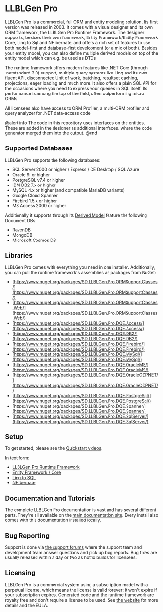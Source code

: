 ﻿# LLBLGen Pro

LLBLGen Pro is a commercial, full ORM and entity modeling solution. Its first version was released in 2003. 
It comes with a visual designer and its own ORM framework, the LLBLGen Pro Runtime Framework. The designer supports, besides 
their own framework, Entity Framework/Entity Framework Core, Linq to Sql and NHibernate, and offers a rich set of features to 
use both model-first and database-first development (or a mix of both). Besides your entity model, you can also define multiple 
derived models on top of the entity model which can e.g. be used as DTOs

The runtime framework offers modern features like .NET Core (through .netstandard 2.0) support, multiple query systems like Linq and its own 
fluent API, disconnected Unit of work, batching, resultset caching, projections, eager loading and much more. It also offers a plain SQL API for
the occasions where you need to express your queries in SQL itself. Its performance is among the top of the field, often outperforming micro ORMs.

All licensees also have access to ORM Profiler, a multi-ORM profiler and query analyzer for .NET data-access code.

@alert info
The code in this repository uses interfaces on the entities. These are added in the designer as additional interfaces, where the code
generator merged them into the output. 
@end

## Supported Databases

LLBLGen Pro supports the following databases:

* SQL Server 2000 or higher / Express / CE Desktop / SQL Azure
* Oracle 9i or higher
* PostgreSQL v7.4 or higher
* IBM DB2 7.x or higher
* MySQL 4.x or higher (and compatible MariaDB variants)
* Google Cloud Spanner
* Firebird 1.5.x or higher
* MS Access 2000 or higher

Additionally it supports through its [Derived Model](https://www.llblgen.com/Documentation/5.6/Designer/Functionality%20Reference/AvailableDerivedModelFrameworks.htm#document-database) feature the following Document DBs:

* RavenDB
* MongoDB
* Microsoft Cosmos DB

## Libraries

LLBLGen Pro comes with everything you need in one installer. Additionally, you can pull the runtime framework's assemblies as packages
from NuGet:

- [https://www.nuget.org/packages/SD.LLBLGen.Pro.ORMSupportClasses/](https://www.nuget.org/packages/SD.LLBLGen.Pro.ORMSupportClasses/)
- [https://www.nuget.org/packages/SD.LLBLGen.Pro.ORMSupportClasses.Web/](https://www.nuget.org/packages/SD.LLBLGen.Pro.ORMSupportClasses.Web/)
- [https://www.nuget.org/packages/SD.LLBLGen.Pro.DQE.Access/](https://www.nuget.org/packages/SD.LLBLGen.Pro.DQE.Access/)
- [https://www.nuget.org/packages/SD.LLBLGen.Pro.DQE.DB2/](https://www.nuget.org/packages/SD.LLBLGen.Pro.DQE.DB2/)
- [https://www.nuget.org/packages/SD.LLBLGen.Pro.DQE.Firebird/](https://www.nuget.org/packages/SD.LLBLGen.Pro.DQE.Firebird/)
- [https://www.nuget.org/packages/SD.LLBLGen.Pro.DQE.MySql/](https://www.nuget.org/packages/SD.LLBLGen.Pro.DQE.MySql/)
- [https://www.nuget.org/packages/SD.LLBLGen.Pro.DQE.OracleMS/](https://www.nuget.org/packages/SD.LLBLGen.Pro.DQE.OracleMS/)
- [https://www.nuget.org/packages/SD.LLBLGen.Pro.DQE.OracleODPNET/](https://www.nuget.org/packages/SD.LLBLGen.Pro.DQE.OracleODPNET/)
- [https://www.nuget.org/packages/SD.LLBLGen.Pro.DQE.PostgreSql/](https://www.nuget.org/packages/SD.LLBLGen.Pro.DQE.PostgreSql/)
- [https://www.nuget.org/packages/SD.LLBLGen.Pro.DQE.Spanner/](https://www.nuget.org/packages/SD.LLBLGen.Pro.DQE.Spanner/)
- [https://www.nuget.org/packages/SD.LLBLGen.Pro.DQE.SqlServer/](https://www.nuget.org/packages/SD.LLBLGen.Pro.DQE.SqlServer/)

## Setup

To get started, please see the [Quickstart videos](https://www.llblgen.com/Pages/Videos.aspx).

In text form:

- [LLBLGen Pro Runtime Framework](https://www.llblgen.com/Documentation/5.6/LLBLGen%20Pro%20RTF/getting_started.htm)
- [Entity Framework / Core](https://www.llblgen.com/Documentation/5.6/Entity%20Framework/Quickstartguides.htm)
- [Linq to SQL](https://www.llblgen.com/Documentation/5.6/Linq%20to%20Sql/Quickstartguides.htm)
- [NHibernate](https://www.llblgen.com/Documentation/5.6/NHibernate/Quickstartguides.htm)

## Documentation and Tutorials 

The complete LLBLGen Pro documentation is vast and has several different parts. They're all available on the 
[main documentation site](https://www.llblgen.com/Pages/documentation.aspx). Every install also comes with this 
documentation installed locally.

## Bug Reporting

Support is done via [the support forums](https://www.llblgen.com/tinyforum) where the support team and development team 
answer questions and pick up bug reports. Bug fixes are usually released within a day or two as hotfix builds for licensees.

## Licensing

LLBLGen Pro is a commercial system using a subscription model with a perpetual license, which means the license is valid forever: 
it won't expire if your subscription expires. Generated code and the runtime framework are royalty free and don't require a license to be used.
See [the website](https://www.llblgen.com/Pages/buy.aspx) for more details and the EULA.